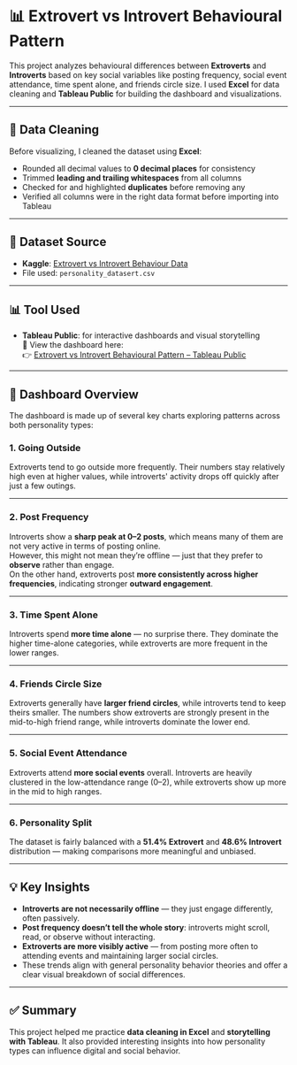 # 📊 Extrovert vs Introvert Behavioural Pattern

This project analyzes behavioural differences between **Extroverts** and **Introverts** based on key social variables like posting frequency, social event attendance, time spent alone, and friends circle size. I used **Excel** for data cleaning and **Tableau Public** for building the dashboard and visualizations.

---

## 🧼 Data Cleaning

Before visualizing, I cleaned the dataset using **Excel**:

- Rounded all decimal values to **0 decimal places** for consistency  
- Trimmed **leading and trailing whitespaces** from all columns  
- Checked for and highlighted **duplicates** before removing any  
- Verified all columns were in the right data format before importing into Tableau

---

## 📁 Dataset Source

- **Kaggle**: [Extrovert vs Introvert Behaviour Data](https://www.kaggle.com/datasets/rakeshkapilavai/extrovert-vs-introvert-behavior-data)
- File used: `personality_datasert.csv`

---

## 📊 Tool Used

- **Tableau Public**: for interactive dashboards and visual storytelling  
  📍 View the dashboard here:  
  👉 [Extrovert vs Introvert Behavioural Pattern – Tableau Public](https://public.tableau.com/app/profile/justice.sosu/viz/Book1_17496116143760/BehaviouralPattern?publish=yes)

---

## 📌 Dashboard Overview

The dashboard is made up of several key charts exploring patterns across both personality types:

### 1. **Going Outside**
Extroverts tend to go outside more frequently. Their numbers stay relatively high even at higher values, while introverts' activity drops off quickly after just a few outings.

---

### 2. **Post Frequency**
Introverts show a **sharp peak at 0–2 posts**, which means many of them are not very active in terms of posting online.  
However, this might not mean they’re offline — just that they prefer to **observe** rather than engage.  
On the other hand, extroverts post **more consistently across higher frequencies**, indicating stronger **outward engagement**.

---

### 3. **Time Spent Alone**
Introverts spend **more time alone** — no surprise there. They dominate the higher time-alone categories, while extroverts are more frequent in the lower ranges.

---

### 4. **Friends Circle Size**
Extroverts generally have **larger friend circles**, while introverts tend to keep theirs smaller. The numbers show extroverts are strongly present in the mid-to-high friend range, while introverts dominate the lower end.

---

### 5. **Social Event Attendance**
Extroverts attend **more social events** overall. Introverts are heavily clustered in the low-attendance range (0–2), while extroverts show up more in the mid to high ranges.

---

### 6. **Personality Split**
The dataset is fairly balanced with a **51.4% Extrovert** and **48.6% Introvert** distribution — making comparisons more meaningful and unbiased.

---

## 💡 Key Insights

- **Introverts are not necessarily offline** — they just engage differently, often passively.
- **Post frequency doesn’t tell the whole story**: introverts might scroll, read, or observe without interacting.
- **Extroverts are more visibly active** — from posting more often to attending events and maintaining larger social circles.
- These trends align with general personality behavior theories and offer a clear visual breakdown of social differences.

---

## ✅ Summary

This project helped me practice **data cleaning in Excel** and **storytelling with Tableau**. It also provided interesting insights into how personality types can influence digital and social behavior.
